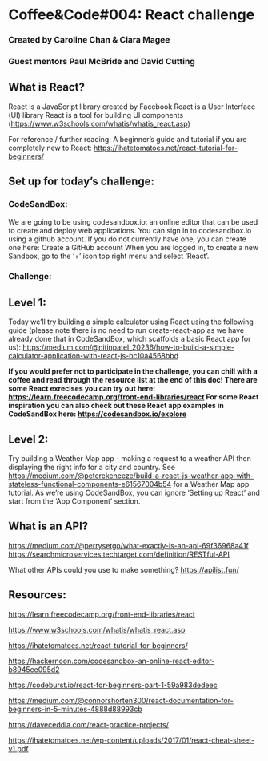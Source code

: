  # Coffee&amp;Code#004: React challenge
 ### Created by Caroline Chan & Ciara Magee
 ### Guest mentors Paul McBride and David Cutting
 
## What is React?

React is a JavaScript library created by Facebook
React is a User Interface (UI) library
React is a tool for building UI components
(https://www.w3schools.com/whatis/whatis_react.asp)

For reference / further reading: A beginner’s guide and tutorial if you are completely new to React: https://ihatetomatoes.net/react-tutorial-for-beginners/

## Set up for today’s challenge:

### CodeSandBox:

We are going to be using codesandbox.io: an online editor that can be used to create and deploy web applications. 
You can sign in to codesandbox.io using a github account. If you do not currently have one, you can create one here: Create a GitHub account
When you are logged in, to create a new Sandbox, go to the ‘+’ icon top right menu and select ‘React’.

### Challenge:

## Level 1:

Today we’ll try building a simple calculator using React using the following guide (please note there is no need to run create-react-app as we have already done that in CodeSandBox, which scaffolds a basic React app for us):
https://medium.com/@nitinpatel_20236/how-to-build-a-simple-calculator-application-with-react-js-bc10a4568bbd

**If you would prefer not to participate in the challenge, you can chill with a coffee and read through the resource list at the end of this doc! There are some React exrecises you can try out here: https://learn.freecodecamp.org/front-end-libraries/react For some React inspiration you can also check out these React app examples in CodeSandBox here: https://codesandbox.io/explore**


## Level 2:

Try building a Weather Map app - making a request to a weather API then displaying the right info for a city and country. See https://medium.com/@peterekeneeze/build-a-react-js-weather-app-with-stateless-functional-components-e61567004b54 for a Weather Map app tutorial. As we’re using CodeSandBox, you can ignore ‘Setting up React’ and start from the ‘App Component’ section.

## What is an API? 

https://medium.com/@perrysetgo/what-exactly-is-an-api-69f36968a41f
https://searchmicroservices.techtarget.com/definition/RESTful-API

What other APIs could you use to make something? https://apilist.fun/ 


## Resources:

https://learn.freecodecamp.org/front-end-libraries/react

https://www.w3schools.com/whatis/whatis_react.asp

https://ihatetomatoes.net/react-tutorial-for-beginners/

https://hackernoon.com/codesandbox-an-online-react-editor-b8945ce095d2

https://codeburst.io/react-for-beginners-part-1-59a983dedeec

https://medium.com/@connorshorten300/react-documentation-for-beginners-in-5-minutes-4888d88993cb

https://daveceddia.com/react-practice-projects/

https://ihatetomatoes.net/wp-content/uploads/2017/01/react-cheat-sheet-v1.pdf




